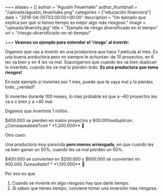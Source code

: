 +++
aliases = []
author = "Agustín Feuerhake"
author_thumbnail = "/uploads/agustin_feuerhake.png"
categories = ["educación financiera"]
date = "2019-04-05T03:00:00+00:00"
description = "Un ejemplo que explica por qué si tienes tiempo es mejor algo más riesgoso."
image = "uploads/diversity.jpg"
title = "Ejemplo de riesgo diversificado en el tiempo"
url = "/riesgo-diversificado-en-el-tiempo/"

+++
**Veamos un ejemplo para entender el 'riesgo' al invertir:**

Digamos que vas a invertir en una productora que hace 1 película al mes. Es una buena productora pero no siempre le achuntan: de 10 proyectos, en 6 les va bien y en 4 les va mal. Supongamos  que cuando les va bien duplican lo invertido, cuando les va mal lo pierden todo. **Es una productora que toma riesgos!**

En este ejemplo si inviertes por 1 mes, puede que te vaya mal y lo pierdas todo, ¿verdad?

Si inviertes durante 100 meses, lo más probable es que a \~60 proyectos les va a ir bien y a \~40 mal.

Digamos que invertiste 1 millón.

$400.000 se pierden en malos proyectos y $600.000 se duplican. ¿Cómo quedaste? con **$1.200.000** 💪

Otro caso:

Una productora muy parecida **pero menos arriesgada**, en que cuando les va bien ganan un 50%, cuando les va mal pierden un 50%.

$400.000 se convierten en $200.000 y $600.000 se convierten en $900.000. Tu resultado? **$1.100.000** 🤔

Por eso es que

1. Cuando se invierte en algo riesgoso hay que darle tiempo.
2. Si sabes que tienes tiempo, conviene tomar una inversión más riesgosa.